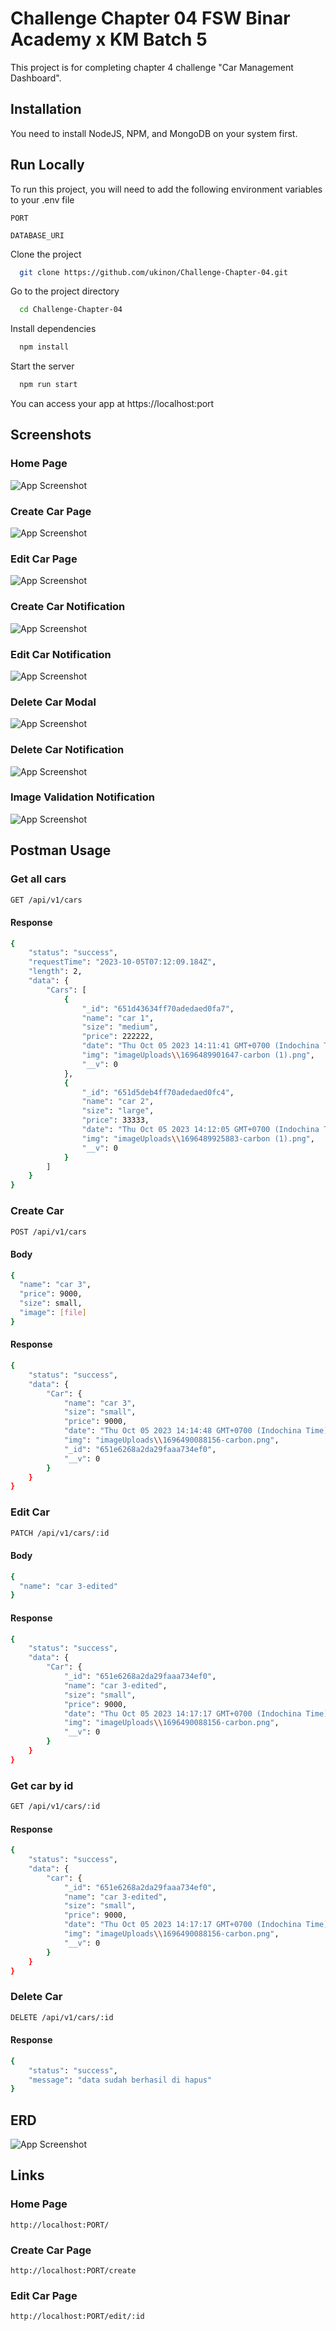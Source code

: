 # Challenge Chapter 04 FSW Binar Academy x KM Batch 5

This project is for completing chapter 4 challenge "Car Management Dashboard".

## Installation

You need to install NodeJS, NPM, and MongoDB on your system first.

## Run Locally

To run this project, you will need to add the following environment variables to your .env file

`PORT`

`DATABASE_URI`

Clone the project

```bash
  git clone https://github.com/ukinon/Challenge-Chapter-04.git
```

Go to the project directory

```bash
  cd Challenge-Chapter-04
```

Install dependencies

```bash
  npm install
```

Start the server

```bash
  npm run start
```

You can access your app at https://localhost:port

## Screenshots

### Home Page

![App Screenshot](./screeshots/home.jpg)

### Create Car Page

![App Screenshot](./screeshots/createpage.jpg)

### Edit Car Page

![App Screenshot](./screeshots/editpage.jpg)

### Create Car Notification

![App Screenshot](./screeshots/createNotif.jpg)

### Edit Car Notification

![App Screenshot](./screeshots/editNotif.jpg)

### Delete Car Modal

![App Screenshot](./screeshots/deleteModal.jpg)

### Delete Car Notification

![App Screenshot](./screeshots/deleteNotif.jpg)

### Image Validation Notification

![App Screenshot](./screeshots/imageNotif.jpg)

## Postman Usage

### Get all cars

```bash
GET /api/v1/cars
```

#### Response

```bash
{
    "status": "success",
    "requestTime": "2023-10-05T07:12:09.184Z",
    "length": 2,
    "data": {
        "Cars": [
            {
                "_id": "651d43634ff70adedaed0fa7",
                "name": "car 1",
                "size": "medium",
                "price": 222222,
                "date": "Thu Oct 05 2023 14:11:41 GMT+0700 (Indochina Time)",
                "img": "imageUploads\\1696489901647-carbon (1).png",
                "__v": 0
            },
            {
                "_id": "651d5deb4ff70adedaed0fc4",
                "name": "car 2",
                "size": "large",
                "price": 33333,
                "date": "Thu Oct 05 2023 14:12:05 GMT+0700 (Indochina Time)",
                "img": "imageUploads\\1696489925883-carbon (1).png",
                "__v": 0
            }
        ]
    }
}

```

### Create Car

```bash
POST /api/v1/cars
```

#### Body

```bash
{
  "name": "car 3",
  "price": 9000,
  "size": small,
  "image": [file]
}
```

#### Response

```bash
{
    "status": "success",
    "data": {
        "Car": {
            "name": "car 3",
            "size": "small",
            "price": 9000,
            "date": "Thu Oct 05 2023 14:14:48 GMT+0700 (Indochina Time)",
            "img": "imageUploads\\1696490088156-carbon.png",
            "_id": "651e6268a2da29faaa734ef0",
            "__v": 0
        }
    }
}
```

### Edit Car

```bash
PATCH /api/v1/cars/:id
```

#### Body

```bash
{
  "name": "car 3-edited"
}
```

#### Response

```bash
{
    "status": "success",
    "data": {
        "Car": {
            "_id": "651e6268a2da29faaa734ef0",
            "name": "car 3-edited",
            "size": "small",
            "price": 9000,
            "date": "Thu Oct 05 2023 14:17:17 GMT+0700 (Indochina Time)",
            "img": "imageUploads\\1696490088156-carbon.png",
            "__v": 0
        }
    }
}
```

### Get car by id

```bash
GET /api/v1/cars/:id
```

#### Response

```bash
{
    "status": "success",
    "data": {
        "car": {
            "_id": "651e6268a2da29faaa734ef0",
            "name": "car 3-edited",
            "size": "small",
            "price": 9000,
            "date": "Thu Oct 05 2023 14:17:17 GMT+0700 (Indochina Time)",
            "img": "imageUploads\\1696490088156-carbon.png",
            "__v": 0
        }
    }
}

```

### Delete Car

```bash
DELETE /api/v1/cars/:id
```

#### Response

```bash
{
    "status": "success",
    "message": "data sudah berhasil di hapus"
}
```

## ERD

![App Screenshot](./screeshots/erd.jpg)

## Links

### Home Page

```http
http://localhost:PORT/
```

### Create Car Page

```http
http://localhost:PORT/create
```

### Edit Car Page

```http
http://localhost:PORT/edit/:id
```
